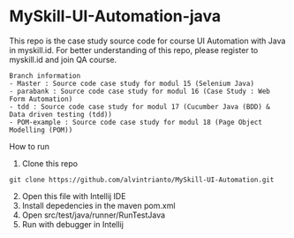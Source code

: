 # MySkill-UI-Automation-java

This repo is the case study source code for course UI Automation with Java in myskill.id. For better understanding of this repo, please register to myskill.id and join QA course.

```
Branch information
- Master : Source code case study for modul 15 (Selenium Java)
- parabank : Source code case study for modul 16 (Case Study : Web Form Automation)
- tdd : Source code case study for modul 17 (Cucumber Java (BDD) & Data driven testing (tdd))
- POM-example : Source code case study for modul 18 (Page Object Modelling (POM))
```

How to run
1. Clone this repo
```
git clone https://github.com/alvintrianto/MySkill-UI-Automation.git
```
2. Open this file with Intellij IDE
3. Install depedencies in the maven pom.xml
4. Open src/test/java/runner/RunTestJava
5. Run with debugger in Intellij
